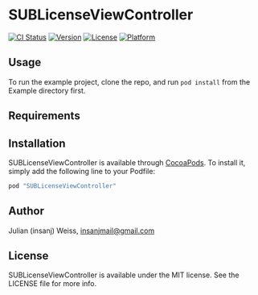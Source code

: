 # SUBLicenseViewController

[![CI Status](http://img.shields.io/travis/insanj/SUBLicenseViewController.svg?style=flat)](https://travis-ci.org/insanj/SUBLicenseViewController)
[![Version](https://img.shields.io/cocoapods/v/SUBLicenseViewController.svg?style=flat)](http://cocoapods.org/pods/SUBLicenseViewController)
[![License](https://img.shields.io/cocoapods/l/SUBLicenseViewController.svg?style=flat)](http://cocoapods.org/pods/SUBLicenseViewController)
[![Platform](https://img.shields.io/cocoapods/p/SUBLicenseViewController.svg?style=flat)](http://cocoapods.org/pods/SUBLicenseViewController)

## Usage

To run the example project, clone the repo, and run `pod install` from the Example directory first.

## Requirements

## Installation

SUBLicenseViewController is available through [CocoaPods](http://cocoapods.org). To install
it, simply add the following line to your Podfile:

```ruby
pod "SUBLicenseViewController"
```

## Author

Julian (insanj) Weiss, insanjmail@gmail.com

## License

SUBLicenseViewController is available under the MIT license. See the LICENSE file for more info.
